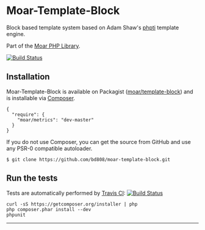Moar-Template-Block
=============

Block based template system based on Adam Shaw's [phpti][] template engine.

Part of the [Moar PHP Library][].

[![Build Status][ci-status]][ci-home]


Installation
------------
Moar-Template-Block is available on Packagist ([moar/template-block][]) and is installable
via [Composer][].

    {
      "require": {
        "moar/metrics": "dev-master"
      }
    }


If you do not use Composer, you can get the source from GitHub and use any
PSR-0 compatible autoloader.

    $ git clone https://github.com/bd808/moar-template-block.git


Run the tests
-------------
Tests are automatically performed by [Travis CI][]:
[![Build Status][ci-status]][ci-home]


    curl -sS https://getcomposer.org/installer | php
    php composer.phar install --dev
    phpunit


---
[phpti]: https://github.com/arshaw/phpti
[Moar PHP Library]: https://github.com/bd808/moar
[ci-status]: https://travis-ci.org/bd808/moar-template-block.png
[ci-home]: https://travis-ci.org/bd808/moar-template-block
[moar/template-block]: https://packagist.org/packages/moar/template-block
[Composer]: http://getcomposer.org
[Travis CI]: https://travis-ci.org
